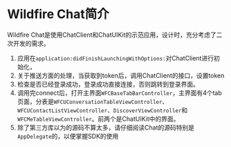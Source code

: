 # Wildfire Chat简介

Wildfire Chat是使用ChatClient和ChatUIKit的示范应用，设计时，充分考虑了二次开发的需求。

1. 应用在```application:didFinishLaunchingWithOptions:```对ChatClient进行初始化，
2. 关于推送方面的处理，当获取到token后，调用ChatClient的接口，设置token
3. 检查是否已经登录成功，登录成功直接连接，否则跳转到登录界面。
4. 调用完connect后，打开主界面```WFCBaseTabBarController```，主界面有4个tab页面，分表是```WFCUConversationTableViewController```、```WFCUContactListViewController```、```DiscoverViewController```和```WFCMeTableViewController```。前两个是ChatUIKit中的界面。
5. 除了第三方库以为的源码不算太多，请仔细阅读Chat的源码特别是```AppDelegate```的，以便掌握SDK的使用


